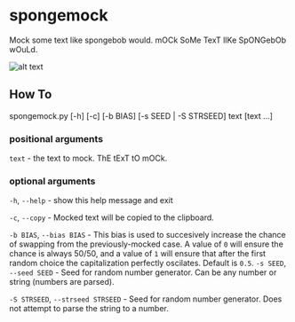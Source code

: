 # spongemock
Mock some text like spongebob would. mOCk SoMe TexT lIKe SpONGebOb wOuLd.

![alt text](http://pixel.nymag.com/imgs/daily/vulture/2017/05/16/16-spongebob-explainer.w710.h473.2x.jpg "spongemock")

## How To
spongemock.py [-h] [-c] [-b BIAS] [-s SEED | -S STRSEED] text [text ...]

### positional arguments
`text` - the text to mock. ThE tExT tO mOCk.

### optional arguments
`-h`, `--help` - show this help message and exit

`-c`, `--copy` - Mocked text will be copied to the clipboard.
 
`-b BIAS`, `--bias BIAS` - This bias is used to succesively increase the chance of swapping from the previously-mocked case. A value of `0` will ensure the chance is always 50/50, and a value of `1` will ensure that after the first random choice the capitalization perfectly oscilates. Default is `0.5`.
`-s SEED`, `--seed SEED` - Seed for random number generator. Can be any number or string (numbers are parsed).

`-S STRSEED`, `--strseed STRSEED` - Seed for random number generator. Does not attempt to parse the string to a number.
